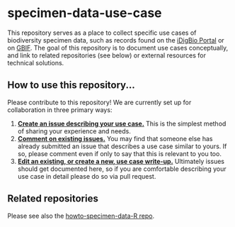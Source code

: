 # specimen-data-use-case

This repository serves as a place to collect specific use cases of biodiversity specimen data, such as records found on the [iDigBio Portal](https://www.idigbio.org/portal/) or on [GBIF](https://www.gbif.org/). The goal of this repository is to document use cases conceptually, and link to related repositories (see below) or external resources for technical solutions.

## How to use this repository...

Please contribute to this repository! We are currently set up for collaboration in three primary ways:
1. **[Create an issue describing your use case.](/issues)** This is the simplest method of sharing your experience and needs.
1. **[Comment on existing issues.](/issues)** You may find that someone else has already submitted an issue that describes a use case similar to yours. If so, please comment even if only to say that this is relevant to you too.
1. **[Edit an existing, or create a new, use case write-up.](/use-cases)** Ultimately issues should get documented here, so if you are comfortable describing your use case in detail please do so via pull request.

## Related repositories

Please see also the [howto-specimen-data-R repo](https://github.com/biodiversity-specimen-data/howto-specimen-data-R).
